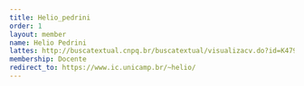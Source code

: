 ```yaml
---
title: Helio_pedrini
order: 1
layout: member
name: Helio Pedrini
lattes: http://buscatextual.cnpq.br/buscatextual/visualizacv.do?id=K4795613T2
membership: Docente
redirect_to: https://www.ic.unicamp.br/~helio/
---
```


